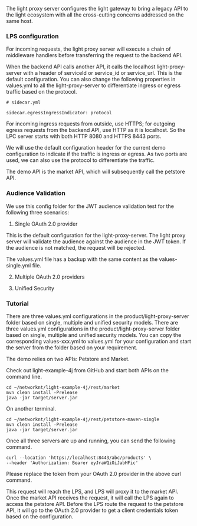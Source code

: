 The light proxy server configures the light gateway to bring a  legacy API to the light ecosystem with all the cross-cutting concerns addressed on the same host.

### LPS configuration

For incoming requests, the light proxy server will execute a chain of middleware handlers before transferring the request to the backend API.

When the backend API calls another API, it calls the localhost light-proxy-server with a header of serviceId or service_id or service_url. This is the default configuration. You can also change the following properties in values.yml to all the light-proxy-server to differentiate ingress or egress traffic based on the protocol. 

```
# sidecar.yml

sidecar.egressIngressIndicator: protocol
```

For incoming ingress requests from outside, use HTTPS; for outgoing egress requests from the backend API, use HTTP as it is localhost. So the LPC server starts with both HTTP 8080 and HTTPS 8443 ports. 

We will use the default configuration header for the current demo configuration to indicate if the traffic is ingress or egress. As two ports are used, we can also use the protocol to differentiate the traffic. 

The demo API is the market API, which will subsequently call the petstore API. 

### Audience Validation

We use this config folder for the JWT audience validation test for the following three scenarios:

1. Single OAuth 2.0 provider

This is the default configuration for the light-proxy-server. The light proxy server will validate the audience against the audience in the JWT token. If the audience is not matched, the request will be rejected.

The values.yml file has a backup with the same content as the values-single.yml file. 

2. Multiple OAuth 2.0 providers

3. Unified Security


### Tutorial

There are three values.yml configurations in the product/light-proxy-server folder based on single, multiple and unified security models. There are three values.yml configurations in the product/light-proxy-server folder based on single, multiple and unified security models. You can copy the corresponding values-xxx.yml to values.yml for your configuration and start the server from the folder based on your requirement. 

The demo relies on two APIs: Petstore and Market. 

Check out light-example-4j from GitHub and start both APIs on the command line.

```
cd ~/networknt/light-example-4j/rest/market
mvn clean install -Prelease
java -jar target/server.jar
```

On another terminal.

```
cd ~/networknt/light-example-4j/rest/petstore-maven-single
mvn clean install -Prelease
java -jar target/server.jar

```

Once all three servers are up and running, you can send the following command.

```
curl --location 'https://localhost:8443/abc/products' \
--header 'Authorization: Bearer eyJraWQiOiJabHFic'
```

Please replace the token from your OAuth 2.0 provider in the above curl command. 

This request will reach the LPS, and LPS will proxy it to the market API. Once the market API receives the request, it will call the LPS again to access the petstore API. Before the LPS route the request to the petstore API, it will go to the OAuth 2.0 provider to get a client credentials token based on the configuration. 

